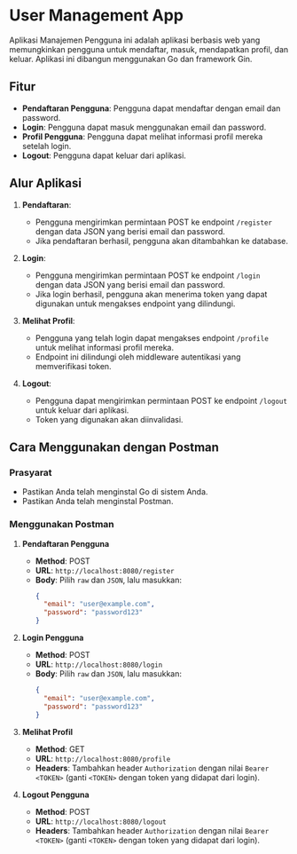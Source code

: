 # User Management App

Aplikasi Manajemen Pengguna ini adalah aplikasi berbasis web yang memungkinkan pengguna untuk mendaftar, masuk, mendapatkan profil, dan keluar. Aplikasi ini dibangun menggunakan Go dan framework Gin.

## Fitur

- **Pendaftaran Pengguna**: Pengguna dapat mendaftar dengan email dan password.
- **Login**: Pengguna dapat masuk menggunakan email dan password.
- **Profil Pengguna**: Pengguna dapat melihat informasi profil mereka setelah login.
- **Logout**: Pengguna dapat keluar dari aplikasi.

## Alur Aplikasi

1. **Pendaftaran**:
   - Pengguna mengirimkan permintaan POST ke endpoint `/register` dengan data JSON yang berisi email dan password.
   - Jika pendaftaran berhasil, pengguna akan ditambahkan ke database.

2. **Login**:
   - Pengguna mengirimkan permintaan POST ke endpoint `/login` dengan data JSON yang berisi email dan password.
   - Jika login berhasil, pengguna akan menerima token yang dapat digunakan untuk mengakses endpoint yang dilindungi.

3. **Melihat Profil**:
   - Pengguna yang telah login dapat mengakses endpoint `/profile` untuk melihat informasi profil mereka.
   - Endpoint ini dilindungi oleh middleware autentikasi yang memverifikasi token.

4. **Logout**:
   - Pengguna dapat mengirimkan permintaan POST ke endpoint `/logout` untuk keluar dari aplikasi.
   - Token yang digunakan akan diinvalidasi.

## Cara Menggunakan dengan Postman

### Prasyarat

- Pastikan Anda telah menginstal Go di sistem Anda.
- Pastikan Anda telah menginstal Postman.

### Menggunakan Postman

1. **Pendaftaran Pengguna**
   - **Method**: POST
   - **URL**: `http://localhost:8080/register`
   - **Body**: Pilih `raw` dan `JSON`, lalu masukkan:
     ```json
     {
       "email": "user@example.com",
       "password": "password123"
     }
     ```

2. **Login Pengguna**
   - **Method**: POST
   - **URL**: `http://localhost:8080/login`
   - **Body**: Pilih `raw` dan `JSON`, lalu masukkan:
     ```json
     {
       "email": "user@example.com",
       "password": "password123"
     }
     ```

3. **Melihat Profil**
   - **Method**: GET
   - **URL**: `http://localhost:8080/profile`
   - **Headers**: Tambahkan header `Authorization` dengan nilai `Bearer <TOKEN>` (ganti `<TOKEN>` dengan token yang didapat dari login).

4. **Logout Pengguna**
   - **Method**: POST
   - **URL**: `http://localhost:8080/logout`
   - **Headers**: Tambahkan header `Authorization` dengan nilai `Bearer <TOKEN>` (ganti `<TOKEN>` dengan token yang didapat dari login).
